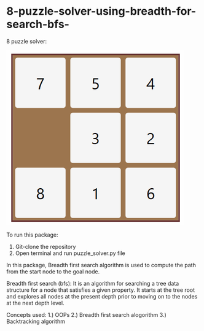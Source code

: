 # 8-puzzle-solver-using-breadth-for-search-bfs-


8 puzzle solver:





![](GIF_OF_8Puzzle.gif)

To run this package:
1) Git-clone the repository
2) Open terminal and run puzzle_solver.py file
 
In this package, Breadth first search algorithm is used to compute the path from the start node to the goal node.

Breadth first search (bfs):
It is an algorithm for searching a tree data structure for a node that satisfies a given property. It starts at the tree root and explores all nodes at the present depth prior to moving on to the nodes at the next depth level. 

Concepts used:
1.) OOPs
2.) Breadth first search alogorithm
3.) Backtracking algorithm


